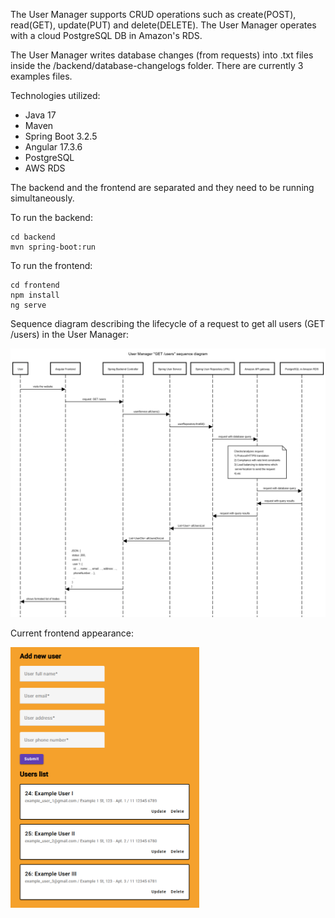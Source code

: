 The User Manager supports CRUD operations such as create(POST), read(GET), update(PUT) and delete(DELETE). The User Manager operates with a cloud PostgreSQL DB in Amazon's RDS.

The User Manager writes database changes (from requests) into .txt files inside the /backend/database-changelogs folder. There are currently 3 examples files.

Technologies utilized:

- Java 17
- Maven
- Spring Boot 3.2.5
- Angular 17.3.6
- PostgreSQL
- AWS RDS

The backend and the frontend are separated and they need to be running simultaneously.

To run the backend:
```
cd backend
mvn spring-boot:run
```

To run the frontend:
```
cd frontend
npm install
ng serve
```

Sequence diagram describing the lifecycle of a request to get all users (GET /users) in the User Manager:

<img src='./github-images/User Manager GET users - Sequence diagram.png' alt='Frontend Example' width="1440">

Current frontend appearance:

<img src='./github-images/Frontend Example.png' alt='Frontend Example' width=60%>
